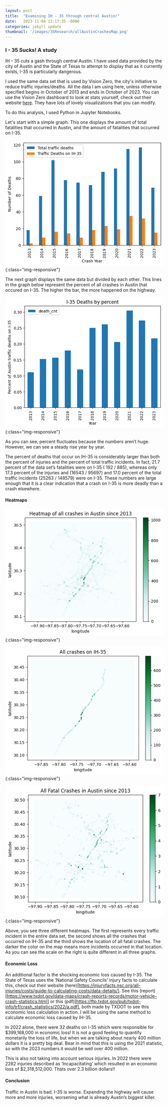 ```yaml
---
layout: post
title:  "Examining IH - 35 through central Austin!"
date:   2023-11-08 13:17:35 -0800
categories: jekyll update
thumbnail: '/images/35Research/allAustinCrashesMap.png'
---
```

### I - 35 Sucks! A study


IH - 35 cuts a gash through central Austin. I have used data provided by the city of Austin and the State of Texas to attempt to display that as it currently exists, I-35 is particularly dangerous.  

I used the same data set that is used by Vision Zero, the city's initiative to reduce traffic injuries/deaths. All the data I am using here, unless otherwise specified begins in October of 2013 and ends in October of 2023. You can use the Vision Zero dashboard to look at stats yourself, check out their website [here](https://visionzero.austin.gov/viewer/map). They have lots of lovely visualizations that you can modify.

To do this analysis, I used Python in Jupyter Notebooks.


Let's start with a simple graph. This one displays the amount of total fatalities that occurred in Austin, and the amount of fatalities that occurred on I-35. 


![IH-35 Deaths by Year](/images/35Research/35deathsByYearBar.png){:class="img-responsive"}


The next graph displays the same data but divided by each other. This lines in the graph below represent the percent of all crashes in Austin that occured on I-35. The higher the bar, the more happened on the highway.


![Percent of all Austin Traffic Deaths IH-35 by Year](/images/35Research/35deathsByPercentBar.png){:class="img-responsive"}


As you can see, percent fluctuates because the numbers aren’t huge. However,  we can see a steady rise year by year.

The percent of deaths that occur on IH-35 is considerably larger than both the percent of injuries and the percent of total traffic incidents. In fact, 21.7 percent of the data set’s fatalities were on I-35 ( 192 / 885), whereas only 17.3 percent of the injuries and (16543 / 95697) and 17.0 percent of the total traffic incidents (25263 / 148579) were on I-35. These numbers are large enough that it is a clear indication that a crash on I-35 is more deadly than a crash elsewhere.




#### Heatmaps

![IH-35 Deaths by Year](/images/35Research/allAustinCrashesMap.png){:class="img-responsive"}

![IH-35 Deaths by Year](/images/35Research/all35CrashesMap.png){:class="img-responsive"}

![IH-35 Deaths by Year](/images/35Research/allFatalCrashesMap.png){:class="img-responsive"}



Above, you see three different heatmaps. The first represents every traffic incident in the entire data set, the second shows all the crashes that occurred on IH-35 and the third shows the location of all fatal crashes. The darker the color on the map means more incidents occurred in that location. As you can see the scale on the right is quite different in all three graphs. 

#### Economic Loss

An additional factor is the shocking economic loss caused by I-35. The State of Texas uses the ‘National Safety Councils’ injury facts to calculate this, check out their website (here)[https://injuryfacts.nsc.org/all-injuries/costs/guide-to-calculating-costs/data-details/]. See this (report)[https://www.txdot.gov/data-maps/crash-reports-records/motor-vehicle-crash-statistics.html] or this (pdf)[https://ftp.txdot.gov/pub/txdot-info/trf/crash_statistics/2022/a.pdf], both made by TXDOT to see this economic loss calculation in action. I will be using the same method to calculate economic loss caused by IH-35. 

In 2022 alone, there were 32 deaths on I-35 which were responsible for $399,168,000 in economic loss! It is not a good feeling to quantify monetarily the loss of life, but when we are talking about nearly 400 million dollars it is a pretty big deal. Bear in mind that this is using the 2021 statistic, so with the 2023 numbers it would be well over 400 million. 

This is also not taking into account serious injuries. In 2022 there were 2282 injuries described as ‘Incapacitating’ which resulted in an economic loss of $2,318,512,000. Thats over 2.3 billion dollars!!

#### Conclusion

Traffic in Austin is bad. I-35 is worse. Expanding the highway will cause more and more injuries, worsening what is already Austin’s biggest killer.